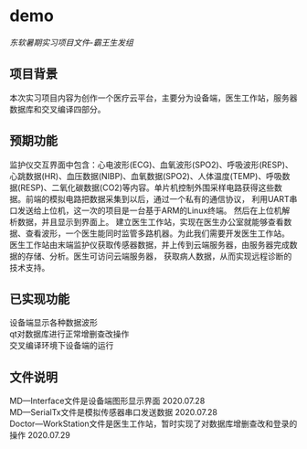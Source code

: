 # demo
*东软暑期实习项目文件-霸王生发组*  
## 项目背景  
本次实习项目内容为创作一个医疗云平台，主要分为设备端，医生工作站，服务器数据库和交叉编译四部分。 
## 预期功能  
监护仪交互界面中包含：心电波形(ECG)、血氧波形(SPO2)、呼吸波形(RESP)、 心跳数据(HR)、血压数据(NIBP)、血氧数据(SPO2)、人体温度(TEMP)、呼吸数据(RESP)、二氧化碳数据(CO2)等内容。单片机控制外围采样电路获得这些数据。前端的模拟电路把数据采集到以后，通过一个私有的通信协议， 利用UART串口发送给上位机，这一次的项目是一台基于ARM的Linux终端。 然后在上位机解析数据，并且显示到界面上。 
建立医生工作站，实现在医生办公室就能够查看数据、查看波形，一个医生能同时监管多路机器。为此我们需要开发医生工作站。 医生工作站由末端监护仪获取传感器数据，并上传到云端服务器，由服务器完成数据的存储、分析。医生可访问云端服务器， 获取病人数据，从而实现远程诊断的技术支持。  
## 已实现功能  
设备端显示各种数据波形  
qt对数据库进行正常增删查改操作  
交叉编译环境下设备端的运行
## 文件说明  
MD—Interface文件是设备端图形显示界面 2020.07.28  
MD—SerialTx文件是模拟传感器串口发送数据 2020.07.28  
Doctor—WorkStation文件是医生工作站，暂时实现了对数据库增删查改和登录的操作 2020.07.29
